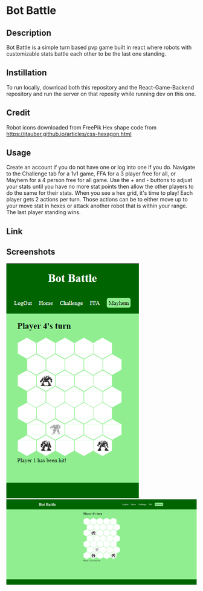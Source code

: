 # Bot Battle

## Description
Bot Battle is a simple turn based pvp game built in react where robots with customizable stats battle each other to be the last one standing.

## Instillation
To run locally, download both this repository and the React-Game-Backend repository and run the server on that reposity while running dev on this one.

## Credit
Robot icons downloaded from FreePik
Hex shape code from https://jtauber.github.io/articles/css-hexagon.html

## Usage
Create an account if you do not have one or log into one if you do. Navigate to the Challenge tab for a 1v1 game, FFA for a 3 player free for all, or Mayhem for a 4 person free for all game. Use the + and - buttons to adjust your stats until you have no more stat points then allow the other players to do the same for their stats. When you see a hex grid, it's time to play! Each player gets 2 actions per turn. Those actions can be to either move up to your move stat in hexes or attack another robot that is within your range. The last player standing wins.

## Link


## Screenshots
![alt text](<src/assets/Screenshot 2024-05-09 000050.png>)
![alt text](<src/assets/Screenshot 2024-05-08 235429.png>)